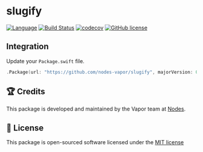 # slugify
[![Language](https://img.shields.io/badge/Swift-3-brightgreen.svg)](http://swift.org)
[![Build Status](https://travis-ci.org/nodes-vapor/slugify.svg?branch=master)](https://travis-ci.org/nodes-vapor/slugify)
[![codecov](https://codecov.io/gh/nodes-vapor/slugify/branch/master/graph/badge.svg)](https://codecov.io/gh/nodes-vapor/slugify)
[![GitHub license](https://img.shields.io/badge/license-MIT-blue.svg)](https://raw.githubusercontent.com/nodes-vapor/slugify/master/LICENSE)

## Integration
Update your `Package.swift` file.
```swift
.Package(url: "https://github.com/nodes-vapor/slugify", majorVersion: 0)
```

## 🏆 Credits
This package is developed and maintained by the Vapor team at [Nodes](https://www.nodes.dk).

## 📄 License
This package is open-sourced software licensed under the [MIT license](http://opensource.org/licenses/MIT)